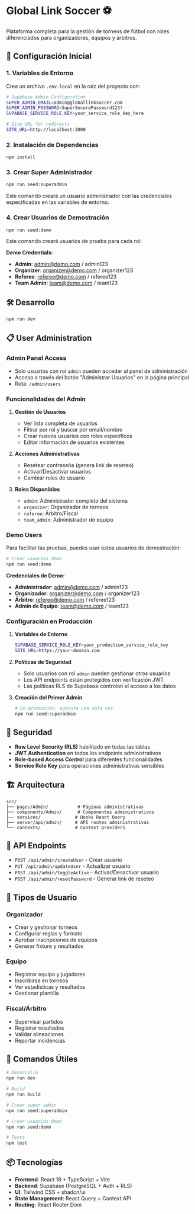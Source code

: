 
# Global Link Soccer ⚽

Plataforma completa para la gestión de torneos de fútbol con roles diferenciados para organizadores, equipos y árbitros.

## 🚀 Configuración Inicial

### 1. Variables de Entorno

Crea un archivo `.env.local` en la raíz del proyecto con:

```bash
# Supabase Admin Configuration
SUPER_ADMIN_EMAIL=admin@globallinksoccer.com
SUPER_ADMIN_PASSWORD=SuperSecurePassword123!
SUPABASE_SERVICE_ROLE_KEY=your_service_role_key_here

# Site URL for redirects
SITE_URL=http://localhost:3000
```

### 2. Instalación de Dependencias

```bash
npm install
```

### 3. Crear Super Administrador

```bash
npm run seed:superadmin
```

Este comando creará un usuario administrador con las credenciales especificadas en las variables de entorno.

### 4. Crear Usuarios de Demostración

```bash
npm run seed:demo
```

Este comando creará usuarios de prueba para cada rol:

**Demo Credentials:**
- **Admin**: admin@demo.com / admin123
- **Organizer**: organizer@demo.com / organizer123  
- **Referee**: referee@demo.com / referee123
- **Team Admin**: team@demo.com / team123

## 🛠 Desarrollo

```bash
npm run dev
```

## 📋 User Administration

### Admin Panel Access

- Solo usuarios con rol `admin` pueden acceder al panel de administración
- Acceso a través del botón "Administrar Usuarios" en la página principal
- Ruta: `/admin/users`

### Funcionalidades del Admin

1. **Gestión de Usuarios**
   - Ver lista completa de usuarios
   - Filtrar por rol y buscar por email/nombre
   - Crear nuevos usuarios con roles específicos
   - Editar información de usuarios existentes

2. **Acciones Administrativas**
   - Resetear contraseña (genera link de reseteo)
   - Activar/Desactivar usuarios
   - Cambiar roles de usuario

3. **Roles Disponibles**
   - `admin`: Administrador completo del sistema
   - `organizer`: Organizador de torneos
   - `referee`: Árbitro/Fiscal
   - `team_admin`: Administrador de equipo

### Demo Users

Para facilitar las pruebas, puedes usar estos usuarios de demostración:

```bash
# Crear usuarios demo
npm run seed:demo
```

**Credenciales de Demo:**
- **Administrador**: admin@demo.com / admin123
- **Organizador**: organizer@demo.com / organizer123
- **Árbitro**: referee@demo.com / referee123
- **Admin de Equipo**: team@demo.com / team123

### Configuración en Producción

1. **Variables de Entorno**
   ```bash
   SUPABASE_SERVICE_ROLE_KEY=your_production_service_role_key
   SITE_URL=https://your-domain.com
   ```

2. **Políticas de Seguridad**
   - Solo usuarios con rol `admin` pueden gestionar otros usuarios
   - Los API endpoints están protegidos con verificación JWT
   - Las políticas RLS de Supabase controlan el acceso a los datos

3. **Creación del Primer Admin**
   ```bash
   # En producción, ejecuta una sola vez
   npm run seed:superadmin
   ```

## 🔐 Seguridad

- **Row Level Security (RLS)** habilitado en todas las tablas
- **JWT Authentication** en todos los endpoints administrativos
- **Role-based Access Control** para diferentes funcionalidades
- **Service Role Key** para operaciones administrativas sensibles

## 🏗 Arquitectura

```
src/
├── pages/Admin/           # Páginas administrativas
├── components/Admin/      # Componentes administrativos
├── services/             # Hooks React Query
├── server/api/admin/     # API routes administrativas
└── contexts/             # Context providers
```

## 📝 API Endpoints

- `POST /api/admin/createUser` - Crear usuario
- `PUT /api/admin/updateUser` - Actualizar usuario
- `POST /api/admin/toggleActive` - Activar/Desactivar usuario  
- `POST /api/admin/resetPassword` - Generar link de reseteo

## 🎯 Tipos de Usuario

### Organizador
- Crear y gestionar torneos
- Configurar reglas y formato
- Aprobar inscripciones de equipos
- Generar fixture y resultados

### Equipo
- Registrar equipo y jugadores
- Inscribirse en torneos
- Ver estadísticas y resultados
- Gestionar plantilla

### Fiscal/Árbitro
- Supervisar partidos
- Registrar resultados
- Validar alineaciones
- Reportar incidencias

## 🔧 Comandos Útiles

```bash
# Desarrollo
npm run dev

# Build
npm run build

# Crear super admin
npm run seed:superadmin

# Crear usuarios demo
npm run seed:demo

# Tests
npm test
```

## 📦 Tecnologías

- **Frontend**: React 18 + TypeScript + Vite
- **Backend**: Supabase (PostgreSQL + Auth + RLS)
- **UI**: Tailwind CSS + shadcn/ui
- **State Management**: React Query + Context API
- **Routing**: React Router Dom
